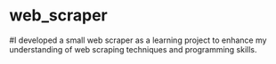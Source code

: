 # web_scraper

#I developed a small web scraper as a learning project to enhance my understanding of web scraping techniques and programming skills.
